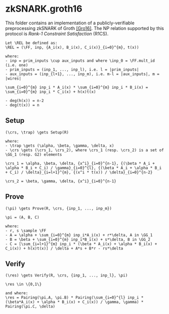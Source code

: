 # zkSNARK.groth16

This folder contains an implementation of a publicly-verifiable preprocessing zkSNARK of Groth [\[Gro16\]](https://eprint.iacr.org/2016/260).
The NP relation supported by this protocol is *Rank-1 Constraint Satisfaction* (R1CS).

```
Let \REL be defined as:
\REL = (\FF, inp, {A_i(x), B_i(x), C_i(x)}_{i=0}^{m}, t(x))

where:
- inp = prim_inputs \cup aux_inputs and where \inp_0 = \FF.mult_id (i.e. one)
- prim_inputs = (inp_1, ..., inp_l), i.e. l = |prim_inputs|
- aux_inputs = (inp_{l+1}, ..., inp_m), i.e. m-l = |aux_inputs|, m = |wires|

\sum_{i=0}^{m} inp_i * A_i(x) * \sum_{i=0}^{m} inp_i * B_i(x) = \sum_{i=0}^{m} inp_i * C_i(x) + h(x)t(x)

- deg(h(x)) = n-2
- deg(t(x)) = n
```

## Setup

```
(\crs, \trap) \gets Setup(R)

where:
- \trap \gets (\alpha, \beta, \gamma, \delta, x)
- \crs \gets (\crs_1, \crs_2), where \crs_1 (resp. \crs_2) is a set of \GG_1 (resp. G2) elements

\crs_1 = \alpha, \beta, \delta, {x^i}_{i=0}^{n-1}, {(\beta * A_i + \alpha * B_i + C_i) / \gamma}_{i=0}^{l}, {(\beta * A_i + \alpha * B_i + C_i) / \delta}_{i=l+1}^{m}, {(x^i * t(x)) / \delta}_{i=0}^{n-2}

\crs_2 = \beta, \gamma, \delta, {x^i}_{i=0}^{n-1}
```

## Prove

```
(\pi) \gets Prove(R, \crs, {inp_1, ..., inp_m})

\pi = (A, B, C)

where:
- r, s \sample \FF
- A = \alpha + \sum_{i=0}^{m} inp_i*A_i(x) + r*\delta, A in \GG_1
- B = \beta + \sum_{i=0}^{m} inp_i*B_i(x) + s*\delta, B in \GG_2
- C = [\sum_{i=l+1}^{m} inp_i * (\beta * A_i(x) + \alpha * B_i(x) + C_i(x)) + h(x)t(x)] / \delta + A*s + B*r - rs*\delta
```

## Verify

```
(\res) \gets Verify(R, \crs, {inp_1, ..., inp_l}, \pi)

\res \in \{0,1\}

and where:
\res = Pairing(\pi.A, \pi.B) * Pairing(\sum_{i=0}^{l} inp_i *(\beta*A_i(x) + \alpha * B_i(x) + C_i(x)) / \gamma, \gamma) * Pairing(\pi.C, \delta)
```